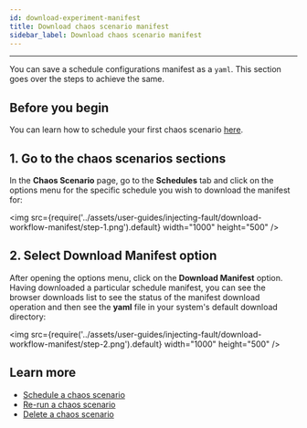 ```yaml
---
id: download-experiment-manifest
title: Download chaos scenario manifest
sidebar_label: Download chaos scenario manifest
---
```


---

You can save a schedule configurations manifest as a `yaml`. This section goes over the steps to achieve the same.

## Before you begin

You can learn how to schedule your first chaos scenario [here](schedule-experiment.md).

## 1. Go to the chaos scenarios sections

In the **Chaos Scenario** page, go to the **Schedules** tab and click on the options menu for the specific schedule you wish to download the manifest for:

<img src={require('../assets/user-guides/injecting-fault/download-workflow-manifest/step-1.png').default} width="1000" height="500" />

## 2. Select Download Manifest option

After opening the options menu, click on the **Download Manifest** option. Having downloaded a particular schedule manifest, you can see the browser downloads list to see the status of the manifest download operation and then see the **yaml** file in your system's default download directory:

<img src={require('../assets/user-guides/injecting-fault/download-workflow-manifest/step-2.png').default} width="1000" height="500" />

## Learn more

- [Schedule a chaos scenario](schedule-experiment.md)
- [Re-run a chaos scenario](re-run-experiment.md)
- [Delete a chaos scenario](delete-experiment.md)
